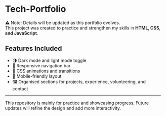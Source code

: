 # Tech-Portfolio

⚠️ Note: Details will be updated as this portfolio evolves.  
This project was created to practice and strengthen my skills in **HTML, CSS, and JavaScript**.

## Features Included
- 🌗 Dark mode and light mode toggle  
- 🧭 Responsive navigation bar  
- 🎨 CSS animations and transitions  
- 📱 Mobile-friendly layout  
- 🖼️ Organised sections for projects, experience, volunteering, and contact  

---

This repository is mainly for practice and showcasing progress. Future updates will refine the design and add more interactivity.
